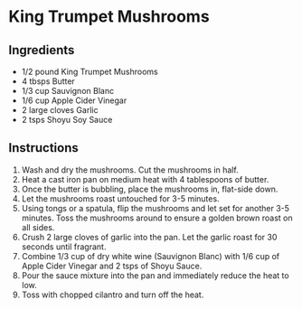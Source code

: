 # King Trumpet Mushrooms

## Ingredients

+ 1/2 pound King Trumpet Mushrooms
+ 4 tbsps Butter
+ 1/3 cup Sauvignon Blanc
+ 1/6 cup Apple Cider Vinegar
+ 2 large cloves Garlic
+ 2 tsps Shoyu Soy Sauce

## Instructions

1. Wash and dry the mushrooms. Cut the mushrooms in half.
2. Heat a cast iron pan on medium heat with 4 tablespoons of butter.
3. Once the butter is bubbling, place the mushrooms in, flat-side down.
4. Let the mushrooms roast untouched for 3-5 minutes.
5. Using tongs or a spatula, flip the mushrooms and let set for another 3-5 minutes. Toss the mushrooms around to ensure a golden brown roast on all sides.
6. Crush 2 large cloves of garlic into the pan. Let the garlic roast for 30 seconds until fragrant.
7. Combine 1/3 cup of dry white wine (Sauvignon Blanc) with 1/6 cup of Apple Cider Vinegar and 2 tsps of Shoyu Sauce.
8. Pour the sauce mixture into the pan and immediately reduce the heat to low.
9. Toss with chopped cilantro and turn off the heat.

